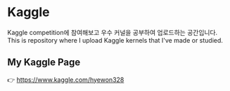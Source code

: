 # Kaggle
Kaggle competition에 참여해보고 우수 커널을 공부하여 업로드하는 공간입니다.
<br>
This is repository where I upload Kaggle kernels that I've made or studied.

## My Kaggle Page
👉 <https://www.kaggle.com/hyewon328>
